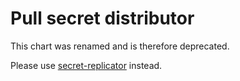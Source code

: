 # Pull secret distributor

This chart was renamed and is therefore deprecated.

Please use [secret-replicator](https://github.com/kiwigrid/helm-charts/tree/master/charts/secret-replicator) instead.

